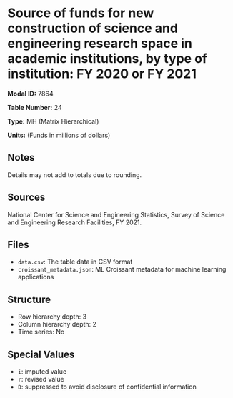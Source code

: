 # Source of funds for new construction of science and engineering research space in academic institutions, by type of institution: FY 2020 or FY 2021

**Modal ID:** 7864

**Table Number:** 24

**Type:** MH (Matrix Hierarchical)

**Units:** (Funds in millions of dollars)

## Notes

Details may not add to totals due to rounding.

## Sources

National Center for Science and Engineering Statistics, Survey of Science and Engineering Research Facilities, FY 2021.

## Files

- `data.csv`: The table data in CSV format
- `croissant_metadata.json`: ML Croissant metadata for machine learning applications

## Structure

- Row hierarchy depth: 3
- Column hierarchy depth: 2
- Time series: No

## Special Values

- `i`: imputed value
- `r`: revised value
- `D`: suppressed to avoid disclosure of confidential information
